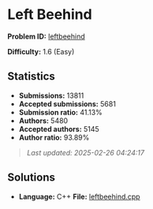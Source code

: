 # Left Beehind

**Problem ID:** [leftbeehind](https://open.kattis.com/problems/leftbeehind)

**Difficulty:** 1.6 (Easy)

## Statistics

- **Submissions:** 13811
- **Accepted submissions:** 5681
- **Submission ratio:** 41.13%
- **Authors:** 5480
- **Accepted authors:** 5145
- **Author ratio:** 93.89%

> *Last updated: 2025-02-26 04:24:17*

## Solutions

- **Language:** C++
  **File:** [leftbeehind.cpp](./leftbeehind.cpp)
